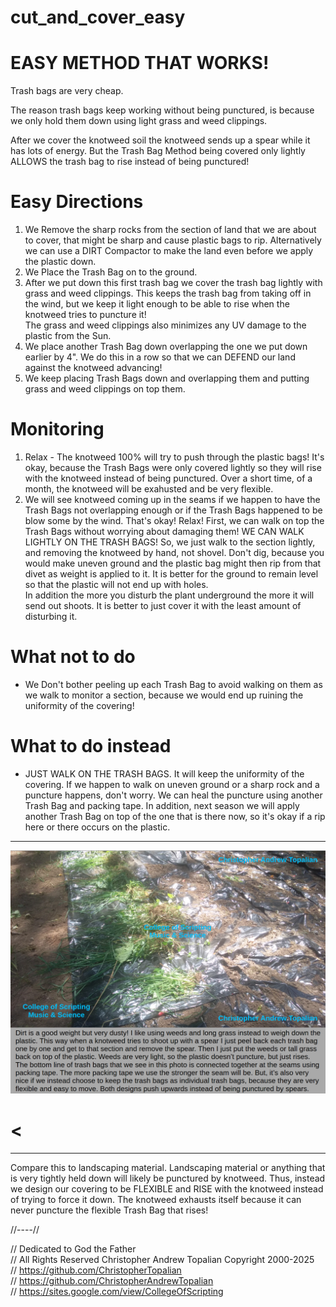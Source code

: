 # cut_and_cover_easy

# EASY METHOD THAT WORKS!
Trash bags are very cheap.

The reason trash bags keep working without being punctured, is because we only hold them down using light grass and weed clippings.  

After we cover the knotweed soil the knotweed sends up a spear while it has lots of energy. But the Trash Bag Method being covered only lightly ALLOWS the trash bag to rise instead of being punctured!  

# Easy Directions
1. We Remove the sharp rocks from the section of land that we are about to cover, that might be sharp and cause plastic bags to rip. Alternatively we can use a DIRT Compactor to make the land even before we apply the plastic down.  
2. We Place the Trash Bag on to the ground.  
3. After we put down this first trash bag we cover the trash bag lightly with grass and weed clippings. This keeps the trash bag from taking off in the wind, but we keep it light enough to be able to rise when the knotweed tries to puncture it!  
The grass and weed clippings also minimizes any UV damage to the plastic from the Sun.  
4. We place another Trash Bag down overlapping the one we put down earlier by 4". We do this in a row so that we can DEFEND our land against the knotweed advancing!  
5. We keep placing Trash Bags down and overlapping them and putting grass and weed clippings on top them.  

# Monitoring
1. Relax - The knotweed 100% will try to push through the plastic bags! It's okay, because the Trash Bags were only covered lightly so they will rise with the knotweed instead of being punctured. Over a short time, of a month, the knotweed will be exahusted and be very flexible.  
2. We will see knotweed coming up in the seams if we happen to have the Trash Bags not overlapping enough or if the Trash Bags happened to be blow some by the wind. That's okay! Relax! 
First, we can walk on top the Trash Bags without worrying about damaging them!
WE CAN WALK LIGHTLY ON THE TRASH BAGS!
So, we just walk to the section lightly, and removing the knotweed by hand, not shovel. Don't dig, because you would make uneven ground and the plastic bag might then rip from that divet as weight is applied to it. It is better for the ground to remain level so that the plastic will not end up with holes.  
In addition the more you disturb the plant underground the more it will send out shoots. It is better to just cover it with the least amount of disturbing it.  

# What not to do
* We Don't bother peeling up each Trash Bag to avoid walking on them as we walk to monitor a section, because we would end up ruining the uniformity of the covering!
# What to do instead
* JUST WALK ON THE TRASH BAGS. It will keep the uniformity of the covering. If we happen to walk on uneven ground or a sharp rock and a puncture happens, don't worry. We can heal the puncture using another Trash Bag and packing tape. In addition, next season we will apply another Trash Bag on top of the one that is there now, so it's okay if a rip here or there occurs on the plastic.  

--- 

![plastic_trash_bags_covered_by_dirt_or_weeds](textures/plastic_trash_bags_covered_by_dirt_or_weeds.png)  

# < 

---

Compare this to landscaping material. Landscaping material or anything that is very tightly held down will likely be punctured by knotweed.
Thus, instead we design our covering to be FLEXIBLE and RISE with the knotweed instead of trying to force it down.  The knotweed exhausts itself because it can never puncture the flexible Trash Bag that rises! 


//----//

// Dedicated to God the Father  
// All Rights Reserved Christopher Andrew Topalian Copyright 2000-2025  
// https://github.com/ChristopherTopalian  
// https://github.com/ChristopherAndrewTopalian  
// https://sites.google.com/view/CollegeOfScripting

